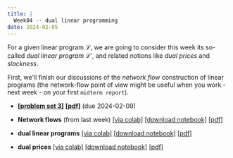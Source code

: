 ```yaml
---
title: |
  Week04 -- dual linear programming
date: 2024-02-05
---
```


For a given linear program $\mathcal{L}$, we are going to consider this week its so-called
*dual linear program* $\mathcal{L}'$, and related notions like *dual prices* and *slackness*.

First, we'll finish our discussions of the *network flow* construction
of linear programs (the network-flow point of view might be useful
when you work - next week - on your first `midterm report`).

- [**[problem set 3]**](/course-assignments/PS03--2024-02-09.html) 
  [**[pdf]**](/course-assignments/PS03--2024-02-09.pdf) (due 2024-02-09)


- **Network flows** (from last week)
  [[via colab]](https://colab.research.google.com/github/gmcninch-tufts/2024-Sp-Math087/blob/main/course-content/week03-02--network-flows.ipynb)
  [[download notebook]](/course-content/week03-02--network-flows.ipynb) 
  [[pdf]](/course-content/week03-02--network-flows.pdf)   

- **dual linear programs** 
  [[via colab]](https://colab.research.google.com/github/gmcninch-tufts/2024-Sp-Math087/blob/main/course-content/week04-01--duality.ipynb) 
   [[download notebook]](/course-content/week04-01--duality.ipynb) 
   [[pdf]](/course-content/week04-01--duality.pdf)    

- **dual prices** 
  [[via colab]](https://colab.research.google.com/github/gmcninch-tufts/2024-Sp-Math087/blob/main/course-content/week04-02--dual-prices.ipynb) 
   [[download notebook]](/course-content/week04-02--dual-prices.ipynb) 
   [[pdf]](/course-content/week04-02--dual-prices.pdf)    


